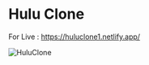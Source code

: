 # Hulu Clone

For Live : https://huluclone1.netlify.app/


![HuluClone](https://user-images.githubusercontent.com/93766996/142833825-f1b42fd2-d5f0-4bb6-9800-961d63ff4ab3.JPG)


